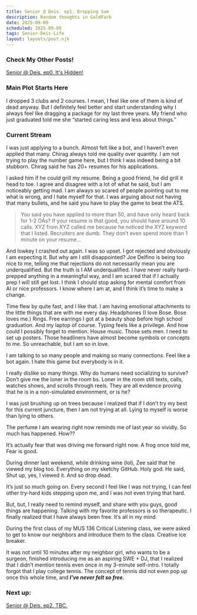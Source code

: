 ```yaml
---
title: Senior @ Deis. ep1. Dropping Sum
description: Random thoughts in GoldFarb
date: 2025-09-09
scheduled: 2025-09-09
tags: Senior-Deis-Life
layout: layouts/post.njk
---
```


<h3>Check My Other Posts!</h3>

<a href="{{ '/posts/senior@deisep0/' | url }}">Senior @ Deis. ep0. It's Hidden!</a>

<h3>Main Plot Starts Here</h3>

I dropped 3 clubs and 2 courses. I mean, I feel like one of them is kind of dead anyway. But I definitely feel better and start understanding why I always feel like dragging a package for my last three years. My friend who just graduated told me she “started caring less and less about things.”

<h3>Current Stream</h3>

I was just applying to a bunch. Almost felt like a bot, and I haven’t even applied that many. Chirag always told me quality over quantity. I am not trying to play the number game here, but I think I was indeed being a bit stubborn. Chirag said he has 20+ resumes for his applications.

I asked him if he could grill my resume. Being a good friend, he did grill it head to toe. I agree and disagree with a lot of what he said, but I am noticeably getting mad. I am always so scared of people pointing out to me what is wrong, and I hate myself for that. I was arguing about not having that many bullets, and he said you have to play the game to beat the ATS.

>You said you have applied to more than 50, and have only heard back for 1-2 OAs? If your resume is that good, you should have around 10 calls. XYZ from XYZ called me because he noticed the XYZ keyword that I listed. Recruiters are dumb. They don’t even spend more than 1 minute on your resume…

And lowkey I crashed out again. I was so upset. I got rejected and obviously I am expecting it. But why am I still disappointed? Joe Delfino is being too nice to me, telling me that rejections do not necessarily mean you are underqualified. But the truth is I AM underqualified. I have never really hard-prepped anything in a meaningful way, and I am scared that if I actually prep I will still get lost. I think I should stop asking for mental comfort from AI or nice professors. I know where I am at, and I think it’s time to make a change.

Time flew by quite fast, and I like that. I am having emotional attachments to the little things that are with me every day. Headphones (I love Bose. Bose loves me.) Rings. Free earrings I got at a beauty shop before high school graduation. And my laptop of course. Typing feels like a privilege. And how could I possibly forget to mention. House music. Those sets men. I need to set up posters. Those headliners have almost become symbols or concepts to me. So unreachable, but I am so in love.

I am talking to so many people and making so many connections. Feel like a bot again. I hate this game but everybody is in it.

I really dislike so many things. Why do humans need socializing to survive? Don’t give me the loner in the room bs. Loner in the room still texts, calls, watches shows, and scrolls through reels. They are all evidence proving that he is in a non-simulated environment, or is he?

I was just brushing up on trees because I realized that if I don’t try my best for this current juncture, then I am not trying at all. Lying to myself is worse than lying to others.

The perfume I am wearing right now reminds me of last year so vividly. So much has happened. How??

It’s actually fear that was driving me forward right now. A frog once told me, Fear is good.

During dinner last weekend, while drinking wine (lol), Zee said that he viewed my blog too. Everything on my sketchy GitHub. Holy god. He said, Shut up, yes, I viewed it. And so drop dead.

It’s just so much going on. Every second I feel like I was not trying, I can feel other try-hard kids stepping upon me, and I was not even trying that hard.

But, but, I really need to remind myself, and share with you guys, good things are happening. Talking with my favorite professors is so therapeutic. I finally realized that I have always been free. It’s all in my mind.

During the first class of my MUS 136 Critical Listening class, we were asked to get to know our neighbors and introduce them to the class. Creative ice breaker.

It was not until 10 minutes after my neighbor girl, who wants to be a surgeon, finished introducing me as an aspiring SWE + DJ, that I realized that I didn’t mention tennis even once in my 3-minute self-intro. I totally forgot that I play college tennis. The concept of tennis did not even pop up once this whole time, and ***I've never felt so free.***

<h3>Next up:</h3>

<a href="{{ '/posts/senior@deisep2/' | url }}">Senior @ Deis. ep2. TBC.</a>

